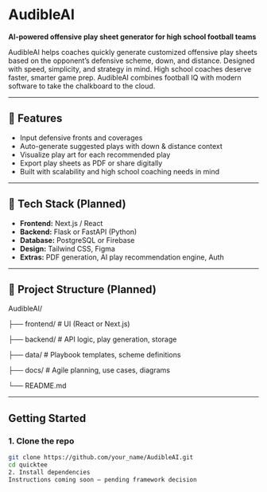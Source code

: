 # AudibleAI
**AI-powered offensive play sheet generator for high school football teams**

AudibleAI helps coaches quickly generate customized offensive play sheets based on the opponent’s defensive scheme, down, and distance. Designed with speed, simplicity, and strategy in mind. High school coaches deserve faster, smarter game prep. AudibleAI combines football IQ with modern software to take the chalkboard to the cloud.


---

## 🚀 Features
- Input defensive fronts and coverages
- Auto-generate suggested plays with down & distance context
- Visualize play art for each recommended play
- Export play sheets as PDF or share digitally
- Built with scalability and high school coaching needs in mind

---

## 🔧 Tech Stack (Planned)
- **Frontend:** Next.js / React
- **Backend:** Flask or FastAPI (Python)
- **Database:** PostgreSQL or Firebase
- **Design:** Tailwind CSS, Figma
- **Extras:** PDF generation, AI play recommendation engine, Auth

---

## 📂 Project Structure (Planned)
AudibleAI/

├── frontend/ # UI (React or Next.js)

├── backend/ # API logic, play generation, storage

├── data/ # Playbook templates, scheme definitions

├── docs/ # Agile planning, use cases, diagrams

└── README.md

---

## Getting Started

### 1. Clone the repo
```bash
git clone https://github.com/your_name/AudibleAI.git
cd quicktee
2. Install dependencies
Instructions coming soon — pending framework decision
